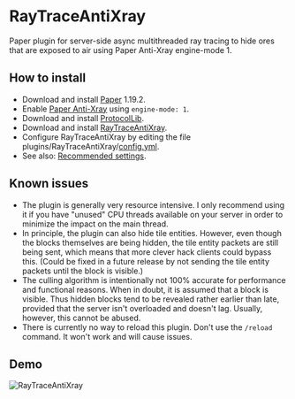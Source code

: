 # RayTraceAntiXray
Paper plugin for server-side async multithreaded ray tracing to hide ores that are exposed to air using Paper Anti-Xray engine-mode 1.
## How to install
* Download and install [Paper](https://papermc.io/downloads) 1.19.2.
* Enable [Paper Anti-Xray](https://docs.papermc.io/paper/anti-xray) using `engine-mode: 1`.
* Download and install [ProtocolLib](https://www.spigotmc.org/resources/protocollib.1997/).
* Download and install [RayTraceAntiXray](https://github.com/stonar96/RayTraceAntiXray/releases).
* Configure RayTraceAntiXray by editing the file plugins/RayTraceAntiXray/[config.yml](RayTraceAntiXray/src/main/resources/config.yml).
* See also: [Recommended settings](https://gist.github.com/stonar96/69ca0311392188b7ac2ece226286147f).
## Known issues
* The plugin is generally very resource intensive. I only recommend using it if you have "unused" CPU threads available on your server in order to minimize the impact on the main thread.
* In principle, the plugin can also hide tile entities. However, even though the blocks themselves are being hidden, the tile entity packets are still being sent, which means that more clever hack clients could bypass this. (Could be fixed in a future release by not sending the tile entity packets until the block is visible.)
* The culling algorithm is intentionally not 100% accurate for performance and functional reasons. When in doubt, it is assumed that a block is visible. Thus hidden blocks tend to be revealed rather earlier than late, provided that the server isn't overloaded and doesn't lag. Usually, however, this cannot be abused.
* There is currently no way to reload this plugin. Don't use the `/reload` command. It won't work and will cause issues.
## Demo
![RayTraceAntiXray](https://user-images.githubusercontent.com/18699205/112784731-aed75e00-9052-11eb-92d6-b0dd4af79290.gif)
